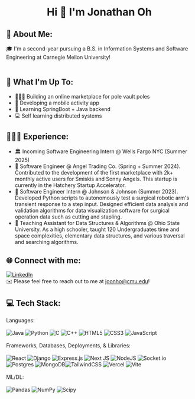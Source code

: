 <h1 align="center">Hi 👋 I'm Jonathan Oh </h1>

## 💫 About Me:
🎓  I'm a second-year pursuing a B.S. in Information Systems and Software Engineering at Carnegie Mellon University! <br><br>

## 🚀 What I'm Up To:
- 🏃🏻‍♂️ Building an online marketplace for pole vault poles
- 📱 Developing a mobile activity app
- 🍃 Learning SpringBoot + Java backend
- 💻 Self learning distributed systems

## 👨🏻‍💼 Experience:
- 🏛️ Incoming Software Engineering Intern @ Wells Fargo NYC (Summer 2025)
- 👼 Software Engineer @ Angel Trading Co. (Spring + Summer 2024). Contributed to the development of the first marketplace with 2k+ monthly active users for Smiskis and Sonny Angels. This startup is currently in the Hatchery Startup Accelerator.
- 🤖 Software Engineer Intern @ Johnson & Johnson (Summer 2023). Developed Python scripts to autonomously test a surgical robotic arm's transient response to a step input. Designed efficient data analysis and validation algorithms for data visualization software for surgical operation data such as cutting and stapling.<br>
- 📕 Teaching Assistant for Data Structures & Algorithms @ Ohio State University. As a high schooler, taught 120 Undergraduates time and space complexities, elementary data structures, and various traversal and searching algorithms.

## 🌐 Connect with me:
[![LinkedIn](https://img.shields.io/badge/LinkedIn-%230077B5.svg?logo=linkedin&logoColor=white)](https://linkedin.com/in/joonho-oh) <br>
✉️ Please feel free to reach out to me at joonho@cmu.edu!

## 💻 Tech Stack:
Languages:  <br> <br> ![Java](https://img.shields.io/badge/java-%23ED8B00.svg?style=for-the-badge&logo=openjdk&logoColor=white) ![Python](https://img.shields.io/badge/python-3670A0?style=for-the-badge&logo=python&logoColor=ffdd54) ![C](https://img.shields.io/badge/C-00599C?style=for-the-badge&logo=c&logoColor=white) ![C++](https://img.shields.io/badge/c++-%2300599C.svg?style=for-the-badge&logo=c%2B%2B&logoColor=white)  ![HTML5](https://img.shields.io/badge/html5-%23E34F26.svg?style=for-the-badge&logo=html5&logoColor=white) ![CSS3](https://img.shields.io/badge/css3-%231572B6.svg?style=for-the-badge&logo=css3&logoColor=white) ![JavaScript](https://img.shields.io/badge/javascript-%23323330.svg?style=for-the-badge&logo=javascript&logoColor=%23F7DF1E) <br> <br>
Frameworks, Databases, Deployments, & Libraries:  <br> <br> ![React](https://img.shields.io/badge/react-%2320232a.svg?style=for-the-badge&logo=react&logoColor=%2361DAFB)  ![Django](https://img.shields.io/badge/django-%23092E20.svg?style=for-the-badge&logo=django&logoColor=white) ![Express.js](https://img.shields.io/badge/express.js-%23404d59.svg?style=for-the-badge&logo=express&logoColor=%2361DAFB) ![Next JS](https://img.shields.io/badge/Next-black?style=for-the-badge&logo=next.js&logoColor=white) ![NodeJS](https://img.shields.io/badge/node.js-6DA55F?style=for-the-badge&logo=node.js&logoColor=white) ![Socket.io](https://img.shields.io/badge/Socket.io-black?style=for-the-badge&logo=socket.io&badgeColor=010101) ![Postgres](https://img.shields.io/badge/postgres-%23316192.svg?style=for-the-badge&logo=postgresql&logoColor=white) ![MongoDB](https://img.shields.io/badge/MongoDB-%234ea94b.svg?style=for-the-badge&logo=mongodb&logoColor=white)![TailwindCSS](https://img.shields.io/badge/tailwindcss-%2338B2AC.svg?style=for-the-badge&logo=tailwind-css&logoColor=white) ![Vercel](https://img.shields.io/badge/vercel-%23000000.svg?style=for-the-badge&logo=vercel&logoColor=white) ![Vite](https://img.shields.io/badge/vite-%23646CFF.svg?style=for-the-badge&logo=vite&logoColor=white) <br> <br>
ML/DL: <br> <br>  ![Pandas](https://img.shields.io/badge/pandas-%23150458.svg?style=for-the-badge&logo=pandas&logoColor=white) ![NumPy](https://img.shields.io/badge/numpy-%23013243.svg?style=for-the-badge&logo=numpy&logoColor=white) ![Scipy](https://img.shields.io/badge/SciPy-%230C55A5.svg?style=for-the-badge&logo=scipy&logoColor=%white)



<!-- Proudly created with GPRM ( https://gprm.itsvg.in ) -->
